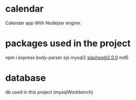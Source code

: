 # calendar
Calendar app Wtih Nodejssr engine.

# packages used in the project
npm i express body-parser 
ejs
mysql2
slashes@2.0.0
md5

# database 
db used in this project (mysqlWorkbench)
